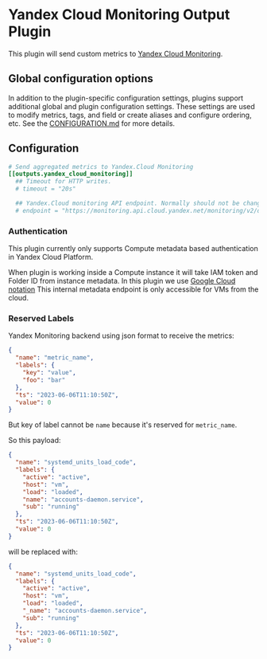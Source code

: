 # Yandex Cloud Monitoring Output Plugin

This plugin will send custom metrics to
[Yandex Cloud Monitoring](https://cloud.yandex.ru/en/docs/monitoring/quickstart).

## Global configuration options <!-- @/docs/includes/plugin_config.md -->

In addition to the plugin-specific configuration settings, plugins support
additional global and plugin configuration settings. These settings are used to
modify metrics, tags, and field or create aliases and configure ordering, etc.
See the [CONFIGURATION.md][CONFIGURATION.md] for more details.

[CONFIGURATION.md]: ../../../docs/CONFIGURATION.md#plugins

## Configuration

```toml @sample.conf
# Send aggregated metrics to Yandex.Cloud Monitoring
[[outputs.yandex_cloud_monitoring]]
  ## Timeout for HTTP writes.
  # timeout = "20s"

  ## Yandex.Cloud monitoring API endpoint. Normally should not be changed
  # endpoint = "https://monitoring.api.cloud.yandex.net/monitoring/v2/data/write"
```

### Authentication

This plugin currently only supports Compute metadata based authentication
in Yandex Cloud Platform.

When plugin is working inside a Compute instance it will take IAM token and
Folder ID from instance metadata. In this plugin we use [Google Cloud notation]
This internal metadata endpoint is only accessible for VMs from the cloud.

[Google Cloud notation]: https://cloud.yandex.com/en/docs/compute/operations/vm-info/get-info#gce-metadata

### Reserved Labels

Yandex Monitoring backend using json format to receive the metrics:

```json
{
  "name": "metric_name",
  "labels": {
    "key": "value",
    "foo": "bar"
  },
  "ts": "2023-06-06T11:10:50Z",
  "value": 0
}
```

But key of label cannot be `name` because it's reserved for `metric_name`.

So this payload:

```json
{
  "name": "systemd_units_load_code",
  "labels": {
    "active": "active",
    "host": "vm",
    "load": "loaded",
    "name": "accounts-daemon.service",
    "sub": "running"
  },
  "ts": "2023-06-06T11:10:50Z",
  "value": 0
}
```

will be replaced with:

```json
{
  "name": "systemd_units_load_code",
  "labels": {
    "active": "active",
    "host": "vm",
    "load": "loaded",
    "_name": "accounts-daemon.service",
    "sub": "running"
  },
  "ts": "2023-06-06T11:10:50Z",
  "value": 0
}
```
